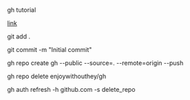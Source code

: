 gh tutorial

[link](https://www.youtube.com/watch?v=1yjbTgsnxLk)

git add .

git commit -m "Initial commit"

gh repo create gh --public --source=. --remote=origin --push

gh repo delete enjoywithouthey/gh

gh auth refresh -h github.com -s delete_repo